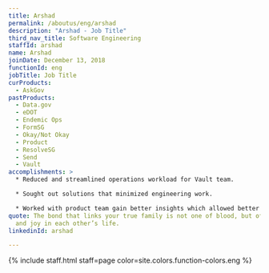 ```yaml
---
title: Arshad
permalink: /aboutus/eng/arshad
description: "Arshad - Job Title"
third_nav_title: Software Engineering
staffId: arshad
name: Arshad
joinDate: December 13, 2018
functionId: eng
jobTitle: Job Title
curProducts:
  - AskGov
pastProducts:
  - Data.gov
  - eDOT
  - Endemic Ops
  - FormSG
  - Okay/Not Okay
  - Product
  - ResolveSG
  - Send
  - Vault
accomplishments: >
  * Reduced and streamlined operations workload for Vault team.

  * Sought out solutions that minimized engineering work.

  * Worked with product team gain better insights which allowed better user behaviour analysis to then optimise workflow.
quote: The bond that links your true family is not one of blood, but of respect
  and joy in each other’s life.
linkedinId: arshad

---
```


{% include staff.html staff=page color=site.colors.function-colors.eng %}
